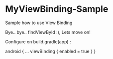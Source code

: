 # MyViewBinding-Sample
Sample how to use View Binding

Bye.. bye.. findViewById :), Lets move on!

Configure on build.gradle(app) :

android {
        ...
        viewBinding {
            enabled = true
        }
    }
   
